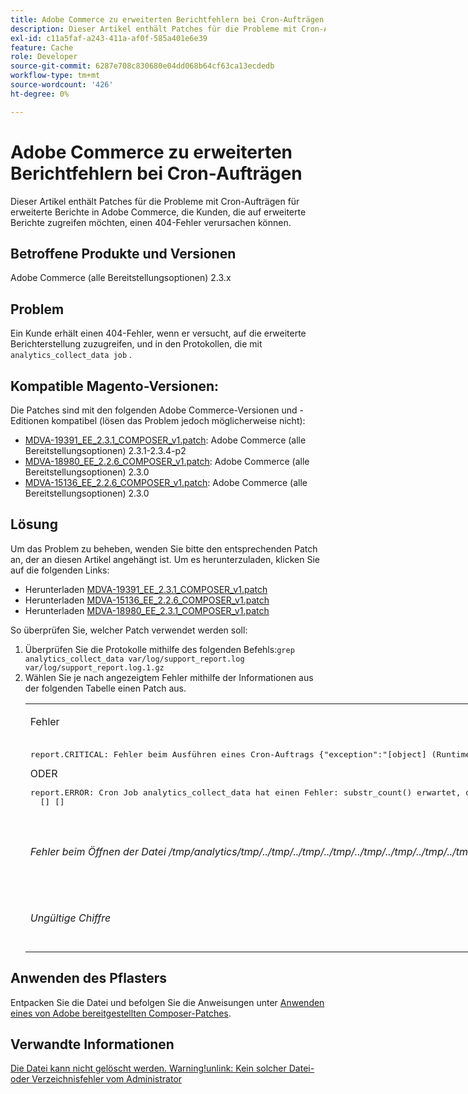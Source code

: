 ```yaml
---
title: Adobe Commerce zu erweiterten Berichtfehlern bei Cron-Aufträgen
description: Dieser Artikel enthält Patches für die Probleme mit Cron-Aufträgen für erweiterte Berichte in Adobe Commerce, die Kunden, die auf erweiterte Berichte zugreifen möchten, einen 404-Fehler verursachen können.
exl-id: c11a5faf-a243-411a-af0f-585a401e6e39
feature: Cache
role: Developer
source-git-commit: 6287e708c830680e04dd068b64cf63ca13ecdedb
workflow-type: tm+mt
source-wordcount: '426'
ht-degree: 0%

---
```


# Adobe Commerce zu erweiterten Berichtfehlern bei Cron-Aufträgen

Dieser Artikel enthält Patches für die Probleme mit Cron-Aufträgen für erweiterte Berichte in Adobe Commerce, die Kunden, die auf erweiterte Berichte zugreifen möchten, einen 404-Fehler verursachen können.

## Betroffene Produkte und Versionen

Adobe Commerce (alle Bereitstellungsoptionen) 2.3.x

## Problem

Ein Kunde erhält einen 404-Fehler, wenn er versucht, auf die erweiterte Berichterstellung zuzugreifen, und in den Protokollen, die mit `analytics_collect_data job` .

## Kompatible Magento-Versionen:

Die Patches sind mit den folgenden Adobe Commerce-Versionen und -Editionen kompatibel (lösen das Problem jedoch möglicherweise nicht):

* [MDVA-19391\_EE\_2.3.1\_COMPOSER\_v1.patch](assets/MDVA-19391_EE_2.3.1_COMPOSER_v1.patch.zip): Adobe Commerce (alle Bereitstellungsoptionen) 2.3.1-2.3.4-p2
* [MDVA-18980\_EE\_2.2.6\_COMPOSER\_v1.patch](assets/MDVA-18980_EE_2.2.6_COMPOSER_v1.patch.zip): Adobe Commerce (alle Bereitstellungsoptionen) 2.3.0
* [MDVA-15136\_EE\_2.2.6\_COMPOSER\_v1.patch](assets/MDVA-15136_EE_2.2.6_COMPOSER_v1.patch.zip): Adobe Commerce (alle Bereitstellungsoptionen) 2.3.0

## **Lösung**

Um das Problem zu beheben, wenden Sie bitte den entsprechenden Patch an, der an diesen Artikel angehängt ist. Um es herunterzuladen, klicken Sie auf die folgenden Links:

* Herunterladen [MDVA-19391\_EE\_2.3.1\_COMPOSER\_v1.patch](assets/MDVA-19391_EE_2.3.1_COMPOSER_v1.patch.zip)
* Herunterladen [MDVA-15136\_EE\_2.2.6\_COMPOSER\_v1.patch](assets/MDVA-15136_EE_2.2.6_COMPOSER_v1.patch.zip)
* Herunterladen [MDVA-18980\_EE\_2.3.1\_COMPOSER\_v1.patch](assets/MDVA-18980_EE_2.2.6_COMPOSER_v1.patch.zip)

So überprüfen Sie, welcher Patch verwendet werden soll:

<ol><li>Überprüfen Sie die Protokolle mithilfe des folgenden Befehls:<code>grep analytics_collect_data var/log/support_report.log var/log/support_report.log.1.gz</code>
</li><li>Wählen Sie je nach angezeigtem Fehler mithilfe der Informationen aus der folgenden Tabelle einen Patch aus.<table style="width: 826px;">
<tbody>
<tr>
<td class="wysiwyg-text-align-center">
<p>Fehler</p>
</td>
<td class="wysiwyg-text-align-center">Patch</td>
</tr>
<tr>
<td>
<pre>report.CRITICAL: Fehler beim Ausführen eines Cron-Auftrags {"exception":"[object] (RuntimeException(code: 0): Fehler beim Ausführen eines Cron-Auftrags unter /srv/public_html/vendor/magento/module-cron/Observer/ProcessCronQueueObserver.php:327, TypeError(code: 0): substr_count() erwartet, dass Parameter 1 eine Zeichenfolge ist, Null angegeben unter /srv/public_html/vendor/magento/module-page-builder-analytics/Model/ContentTypeUsageReportProvider.php:106)"} []</pre>ODER<pre>report.ERROR: Cron Job analytics_collect_data hat einen Fehler: substr_count() erwartet, dass der Parameter 1 eine Zeichenfolge ist, null angegeben. Statistik: {"sum":0,"count":1,"realmem":0,"emalloc":0,"realmem_start":224919552,"emalloc_start":216398384}
  [] []</pre>
<p> </p>
</td>
<td>Anwenden<a href="assets/MDVA-19391_EE_2.3.1_COMPOSER_v1.patch">MDVA-19391_EE_2.3.1_COMPOSER_v1.patch.zip</a>, leeren Sie den Cache und warten Sie 24 Stunden, bis der Auftrag erneut ausgeführt wird, und versuchen Sie es erneut.</td>
</tr>
<tr>
<td>
<p><em>Fehler beim Öffnen der Datei /tmp/analytics/tmp/../tmp/../tmp/../tmp/../tmp/../tmp/../tmp/../tmp/../tmp/../tmp/../tmp/../tmp/../tmp/./tmp/./tmp//tmp/../tmp/../</em></p>
</td>
<td>Anwenden<a href="assets/MDVA-15136_EE_2.2.6_COMPOSER_v1.patch">MDVA-15136_EE_2.2.6_COMPOSER_v1.patch.zip</a>, leeren Sie den Cache und warten Sie 24 Stunden, bis der Auftrag erneut ausgeführt wird, und versuchen Sie es erneut.</td>
</tr>
<tr>
<td><em>Ungültige Chiffre</em></td>
<td>Anwenden<a href="assets/MDVA-18980_EE_2.2.6_COMPOSER_v1.patch">MDVA-18980_EE_2.2.6_COMPOSER_v1.patch.zip</a>, leeren Sie den Cache und warten Sie 24 Stunden, bis der Auftrag erneut ausgeführt wird, und versuchen Sie es erneut.</td>
</tr>
</tbody>
</table>
</li></ol>

## Anwenden des Pflasters

Entpacken Sie die Datei und befolgen Sie die Anweisungen unter [Anwenden eines von Adobe bereitgestellten Composer-Patches](/help/how-to/general/how-to-apply-a-composer-patch-provided-by-magento.md).

## Verwandte Informationen

[Die Datei kann nicht gelöscht werden. Warning!unlink: Kein solcher Datei- oder Verzeichnisfehler vom Administrator](/help/troubleshooting/miscellaneous/file-cannot-be-deleated-no-file-or-directory.md)
